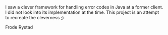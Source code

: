 I saw a clever framework for handling error codes in Java at a former client. I did not look into its implementation at the time. This project is an attempt to recreate the cleverness ;)

Frode Rystad
